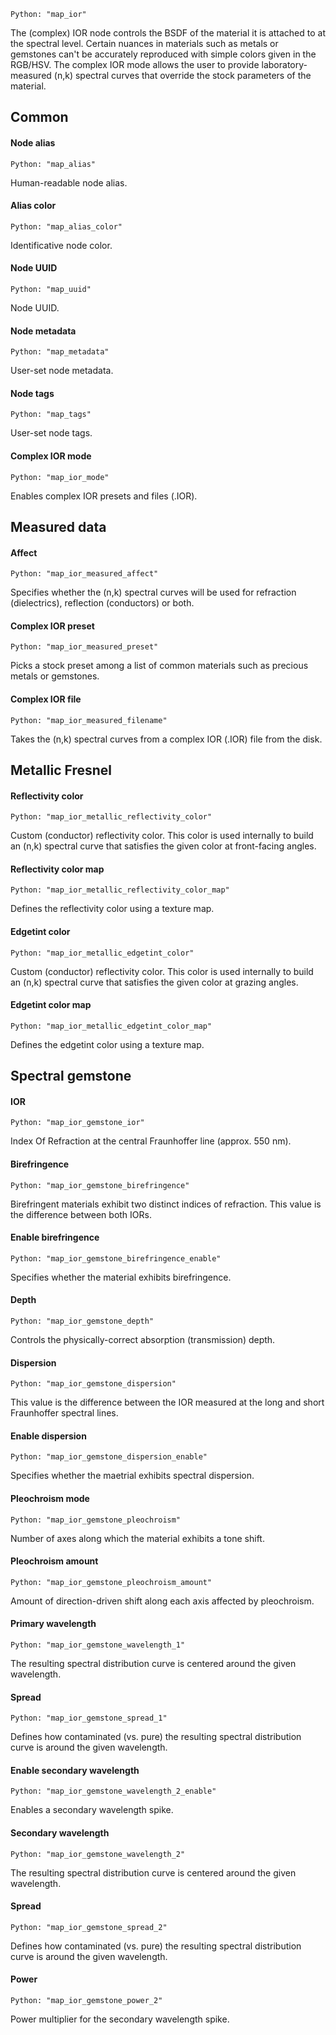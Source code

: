 `Python: "map_ior"`

The (complex) IOR node controls the BSDF of the material it is attached to at the spectral level. Certain nuances in materials such as metals or gemstones can't be accurately reproduced with simple colors given in the RGB/HSV. The complex IOR mode allows the user to provide laboratory-measured (n,k) spectral curves that override the stock parameters of the material.
## Common

#### Node alias
`Python: "map_alias"`

Human-readable node alias.

#### Alias color
`Python: "map_alias_color"`

Identificative node color.

#### Node UUID
`Python: "map_uuid"`

Node UUID.

#### Node metadata
`Python: "map_metadata"`

User-set node metadata.

#### Node tags
`Python: "map_tags"`

User-set node tags.

#### Complex IOR mode
`Python: "map_ior_mode"`

Enables complex IOR presets and files (.IOR).

## Measured data

#### Affect
`Python: "map_ior_measured_affect"`

Specifies whether the (n,k) spectral curves will be used for refraction (dielectrics), reflection (conductors) or both.

#### Complex IOR preset
`Python: "map_ior_measured_preset"`

Picks a stock preset among a list of common materials such as precious metals or gemstones.

#### Complex IOR file
`Python: "map_ior_measured_filename"`

Takes the (n,k) spectral curves from a complex IOR (.IOR) file from the disk.

## Metallic Fresnel

#### Reflectivity color
`Python: "map_ior_metallic_reflectivity_color"`

Custom (conductor) reflectivity color. This color is used internally to build an (n,k) spectral curve that satisfies the given color at front-facing angles.

#### Reflectivity color map
`Python: "map_ior_metallic_reflectivity_color_map"`

Defines the reflectivity color using a texture map.

#### Edgetint color
`Python: "map_ior_metallic_edgetint_color"`

Custom (conductor) reflectivity color. This color is used internally to build an (n,k) spectral curve that satisfies the given color at grazing angles.

#### Edgetint color map
`Python: "map_ior_metallic_edgetint_color_map"`

Defines the edgetint color using a texture map.

## Spectral gemstone

#### IOR
`Python: "map_ior_gemstone_ior"`

Index Of Refraction at the central Fraunhoffer line (approx. 550 nm).

#### Birefringence
`Python: "map_ior_gemstone_birefringence"`

Birefringent materials exhibit two distinct indices of refraction. This value is the difference between both IORs.

#### Enable birefringence
`Python: "map_ior_gemstone_birefringence_enable"`

Specifies whether the material exhibits birefringence.

#### Depth
`Python: "map_ior_gemstone_depth"`

Controls the physically-correct absorption (transmission) depth.

#### Dispersion
`Python: "map_ior_gemstone_dispersion"`

This value is the difference between the IOR measured at the long and short Fraunhoffer spectral lines.

#### Enable dispersion
`Python: "map_ior_gemstone_dispersion_enable"`

Specifies whether the maetrial exhibits spectral dispersion.

#### Pleochroism mode
`Python: "map_ior_gemstone_pleochroism"`

Number of axes along which the material exhibits a tone shift.

#### Pleochroism amount
`Python: "map_ior_gemstone_pleochroism_amount"`

Amount of direction-driven shift along each axis affected by pleochroism.

#### Primary wavelength
`Python: "map_ior_gemstone_wavelength_1"`

The resulting spectral distribution curve is centered around the given wavelength.

#### Spread
`Python: "map_ior_gemstone_spread_1"`

Defines how contaminated (vs. pure) the resulting spectral distribution curve is around the given wavelength.

#### Enable secondary wavelength
`Python: "map_ior_gemstone_wavelength_2_enable"`

Enables a secondary wavelength spike.

#### Secondary wavelength
`Python: "map_ior_gemstone_wavelength_2"`

The resulting spectral distribution curve is centered around the given wavelength.

#### Spread
`Python: "map_ior_gemstone_spread_2"`

Defines how contaminated (vs. pure) the resulting spectral distribution curve is around the given wavelength.

#### Power
`Python: "map_ior_gemstone_power_2"`

Power multiplier for the secondary wavelength spike.

